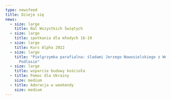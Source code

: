 ```yaml
---
type: newsfeed
title: Dzieje się
news:
  - size: large
    title: Bal Wszystkich Świętych
  - size: large
    title: spotkania dla młodych 16-19
  - size: large
    title: Kurs Alpha 2022
  - size: large
    title: "Pielgrzymka parafialna: śladami Jerzego Nowosielskiego z Wesołej na
      Podlasie"
  - size: large
    title: wsparcie budowy kościoła
  - title: Pomoc dla Ukrainy
    size: medium
  - title: Adoracja w weekendy
    size: medium
---
```


